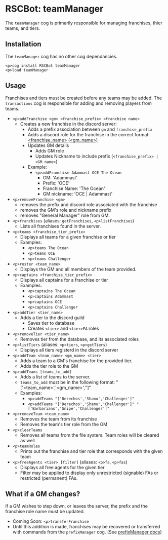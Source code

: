 # RSCBot: teamManager

The `teamManager` cog is primarily responsible for managing franchises, thier teams, and tiers.

## Installation

The `teamManager` cog has no other cog dependancies.

```
<p>cog install RSCBot teamManager
<p>load teamManager
```

## Usage

Franchises and tiers must be created before any teams may be added. The `transactions` cog is responsible for adding and removing players from teams.

- `<p>addFranchise <gm> <franchise_prefix> <franchise name>`
  - Creates a new franchise in the discord server:
    - Adds a prefix association between `gm` and `franchise_prefix`
    - Adds a discord role for the franchise in the correct format: [<franchise_name> (<gm_name>)](https://media.discordapp.net/attachments/679698891129880580/707975741505273938/Capture.PNG)
    - Updates GM details
      - Adds GM role
      - Updates Nickname to include prefix (`<franchise_prefix> | <GM name>`)
    - Example:
      - `<p>addFranchise Adammast OCE The Ocean`
        - GM: 'Adammast'
        - Prefix: 'OCE'
        - Franchise Name: 'The Ocean'
        - GM nickname: 'OCE | Adammast'
- `<p>removeFranchise <gm>`
  - removes the prefix and discord role associated with the franchise
  - removes the GM's role and nickname prefix
  - removes "General Manager" role from GM.
- `<p>franchises` (aliases: `getFranchises`, `<p>listFranchises`)
  - Lists all franchises found in the server.
- `<p>teams <franchise_tier_prefix>`
  - Displays all teams for a given franchise or tier
  - Examples:
    - `<p>teams The Ocean`
    - `<p>teams OCE`
    - `<p>teams Challenger`
- `<p>roster <team_name>`
  - Displays the GM and all members of the team provided.
- `<p>captains <franchise_tier_prefix>`
  - Displays all captains for a franchise or tier
  - Examples:
    - `<p>captains The Ocean`
    - `<p>captains Adammast`
    - `<p>captains OCE`
    - `<p>captains Challenger`
- `<p>addTier <tier_name>`
  - Adds a tier to the discord guild
    - Saves tier to database
    - Creates `<tier>` and `<tier>FA` roles
- `<p>removeTier <tier_name>`
  - Removes tier from the database, and its associated roles
- `<p>listTiers` (aliases: `<p>tiers`, `<p>getTiers`)
  - Displays all tiers registerd in the discord server
- `<p>addTeam <team_name> <gm_name> <tier>`
  - Adds a team to a GM's franchise for the provided tier.
  - Adds the tier role to the GM
- `<p>addTeams [teams_to_add]`
  - Adds a list of teams to the server.
  - `teams_to_add` must be in the following format: "['<team_name>','<gm_name>','<tier>']"
  - Examples:
    - `<p>addTeams "['Derechos','Shamu','Challenger']"`
    - `<p>addTeams "['Derechos','Shamu','Challenger']" "['Barbarians','Snipe','Challenger']"`
- `<p>removeTeam <team_name>`
  - Removes the team from its franchise
  - Removes the team's tier role from the GM
- `<p>clearTeams`
  - Removes all teams from the file system. Team roles will be cleared as well
- `<p>teamRoles`
  - Prints out the franchise and tier role that corresponds with the given team
- `<p>freeAgents <tier> [filter]` (aliases: `<p>fa`, `<p>fas`)
  - Displays all free agents for the given tier
  - Filter may be applied to display only unrestricted (signable) FAs or restricted (permanent) FAs.


## What if a GM changes?

If a GM wishes to step down, or leaves the server, the prefix and the franchise role name must be updated.
- Coming Soon: `<p>transferFranchise`
- Until this addition is made, franchises may be recovered or transferred with commands from the `prefixManager` cog. (See [prefixManager docs](https://github.com/adammast/RSCBot/tree/master/prefixManager))
